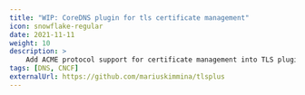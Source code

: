 ```yaml
---
title: "WIP: CoreDNS plugin for tls certificate management"
icon: snowflake-regular
date: 2021-11-11
weight: 10
description: >
    Add ACME protocol support for certificate management into TLS plugin
tags: [DNS, CNCF]
externalUrl: https://github.com/mariuskimmina/tlsplus
---
```

